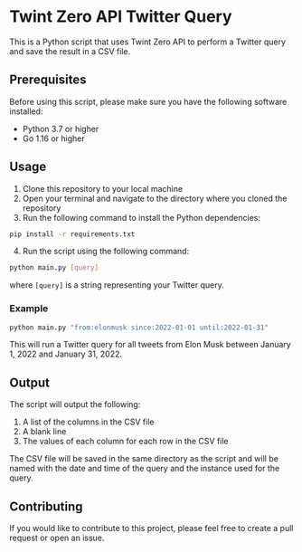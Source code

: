 # Twint Zero API Twitter Query

This is a Python script that uses Twint Zero API to perform a Twitter query and save the result in a CSV file.

## Prerequisites

Before using this script, please make sure you have the following software installed:

- Python 3.7 or higher
- Go 1.16 or higher

## Usage

1. Clone this repository to your local machine
2. Open your terminal and navigate to the directory where you cloned the repository
3. Run the following command to install the Python dependencies:

```bash
pip install -r requirements.txt
```

4. Run the script using the following command:

```bash
python main.py [query]
```

where `[query]` is a string representing your Twitter query.

### Example

```bash
python main.py "from:elonmusk since:2022-01-01 until:2022-01-31"
```

This will run a Twitter query for all tweets from Elon Musk between January 1, 2022 and January 31, 2022.

## Output

The script will output the following:

1. A list of the columns in the CSV file
2. A blank line
3. The values of each column for each row in the CSV file

The CSV file will be saved in the same directory as the script and will be named with the date and time of the query and the instance used for the query.

## Contributing

If you would like to contribute to this project, please feel free to create a pull request or open an issue.

